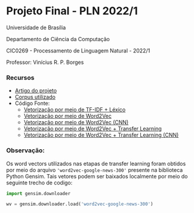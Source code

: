 # Projeto Final - PLN 2022/1

Universidade de Brasília

Departamento de Ciência da Computação

CIC0269 - Processamento de Linguagem Natural - 2022/1

Professor: Vinícius R. P. Borges

### Recursos

- [Artigo do projeto](relatorio.pdf)
- [Corpus utilizado](https://data.world/williamwebb35/sarcastictweets)
- Código Fonte:
  + [Vetorização por meio de TF-IDF + Léxico](PLN_TFIDF.ipynb)
  + [Vetorização por meio de Word2Vec](PLN_W2V.ipynb)
  + [Vetorização por meio de Word2Vec (CNN)](PLN_W2V_GPU.ipynb)
  + [Vetorização por meio de Word2Vec + Transfer Learning](PLN_W2V_Transfer.ipynb)
  + [Vetorização por meio de Word2Vec + Transfer Learning (CNN)](PLN_W2V_Transfer_GPU.ipynb)

### Observação: 
Os word vectors utilizados nas etapas de transfer learning foram obtidos por meio do arquivo `'word2vec-google-news-300'` presente na biblioteca Python Gensim. Tais vetores podem ser baixados localmente por meio do seguinte trecho de codigo:

```py
import gensim.downloader

wv = gensim.downloader.load('word2vec-google-news-300')

```


